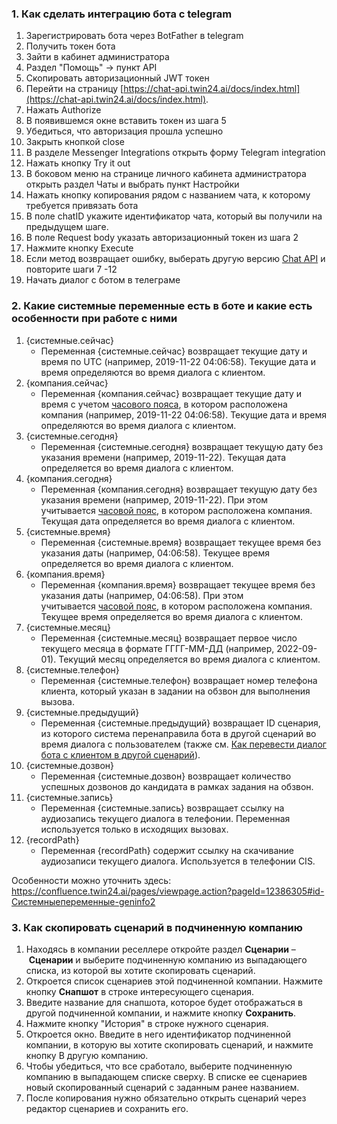 ### 1. Как сделать интеграцию бота с telegram
1. Зарегистрировать бота через BotFather в telegram
2. Получить токен бота
3. Зайти в кабинет администратора
4. Раздел "Помощь" -> пункт API
5. Скопировать авторизационный JWT токен
6. Перейти на страницу [https://chat-api.twin24.ai/docs/index.html](https://chat-api.twin24.ai/docs/index.html).
7. Нажать Authorize
8. В появившемся окне вставить токен из шага 5
9. Убедиться, что авторизация прошла успешно
10. Закрыть кнопкой close
11. В разделе Messenger Integrations открыть форму Telegram integration
12. Нажать кнопку Try it out
13. В боковом меню на странице личного кабинета администратора открыть раздел Чаты и выбрать пункт Настройки
14. Нажать кнопку копирования рядом с названием чата, к которому требуется привязать бота
15. В поле chatID укажите идентификатор чата, который вы получили на предыдущем шаге.
16. В поле Request body указать авторизационный токен из шага 2
17. Нажмите кнопку Execute
18. Если метод возвращает ошибку, выберать другую версию [Chat API](https://chat-api.twin24.ai/docs/index.html) и повторите шаги 7 -12
19. Начать диалог с ботом в телеграме

### 2. Какие системные переменные есть в боте и какие есть особенности при работе с ними
1. {системные.сейчас}
	- Переменная {системные.сейчас} возвращает текущие дату и время по UTC (например, 2019-11-22 04:06:58). Текущие дата и время определяются во время диалога с клиентом.
2. {компания.сейчас}
	- Переменная {компания.сейчас} возвращает текущие дату и время с учетом [часового пояса](https://confluence.twin24.ai/pages/viewpage.action?pageId=63406335), в котором расположена компания (например, 2019-11-22 04:06:58). Текущие дата и время определяются во время диалога с клиентом.
3. {системные.сегодня}
	- Переменная {системные.сегодня} возвращает текущую дату без указания времени (например, 2019-11-22). Текущая дата определяется во время диалога с клиентом.
4. {компания.сегодня}
	- Переменная {компания.сегодня} возвращает текущую дату без указания времени (например, 2019-11-22). При этом учитывается [часовой пояс](https://confluence.twin24.ai/pages/viewpage.action?pageId=63406335), в котором расположена компания. Текущая дата определяется во время диалога с клиентом.
5. {системные.время}
	- Переменная {системные.время} возвращает текущее время без указания даты (например, 04:06:58). Текущее время определяется во время диалога с клиентом.
6. {компания.время}
	- Переменная {компания.время} возвращает текущее время без указания даты (например, 04:06:58). При этом учитывается [часовой пояс](https://confluence.twin24.ai/pages/viewpage.action?pageId=63406335), в котором расположена компания. Текущее время определяется во время диалога с клиентом.
7. {системные.месяц}
	- Переменная {системные.месяц} возвращает первое число текущего месяца в формате ГГГГ-ММ-ДД (например, 2022-09-01). Текущий месяц определяется во время диалога с клиентом.
8. {системные.телефон}
	- Переменная {системные.телефон} возвращает номер телефона клиента, который указан в задании на обзвон для выполнения вызова.
9. {системные.предыдущий}
	- Переменная {системные.предыдущий} возвращает ID сценария, из которого система перенаправила бота в другой сценарий во время диалога с пользователем (также см. [Как перевести диалог бота с клиентом в другой сценарий](https://confluence.twin24.ai/pages/viewpage.action?pageId=117309544)).
10. {системные.дозвон}
	- Переменная {системные.дозвон} возвращает количество успешных дозвонов до кандидата в рамках задания на обзвон.
11. {системные.запись}
	- Переменная {системные.запись} возвращает ссылку на аудиозапись текущего диалога в телефонии. Переменная используется только в исходящих вызовах.
12. {recordPath}
	- Переменная {recordPath} содержит ссылку на скачивание аудиозаписи текущего диалога. Используется в телефонии CIS.

Особенности можно уточнить здесь: https://confluence.twin24.ai/pages/viewpage.action?pageId=12386305#id-Системныепеременные-geninfo2

### 3. Как скопировать сценарий в подчиненную компанию
1. Находясь в компании реселлере откройте раздел **Сценарии** – **Сценарии** и выберите подчиненную компанию из выпадающего списка, из которой вы хотите скопировать сценарий.
2. Откроется список сценариев этой подчиненной компании. Нажмите кнопку **Снапшот** в строке интересующего сценария.
3. Введите название для снапшота, которое будет отображаться в другой подчиненной компании, и нажмите кнопку **Сохранить**.
4. Нажмите кнопку "История" в строке нужного сценария.
5. Откроется окно. Введите в него идентификатор подчиненной компании, в которую вы хотите скопировать сценарий, и нажмите кнопку В другую компанию.
6. Чтобы убедиться, что все сработало, выберите подчиненную компанию в выпадающем списке сверху. В списке ее сценариев новый скопированный сценарий с заданным ранее названием.
7. После копирования нужно обязательно открыть сценарий через редактор сценариев и сохранить его.